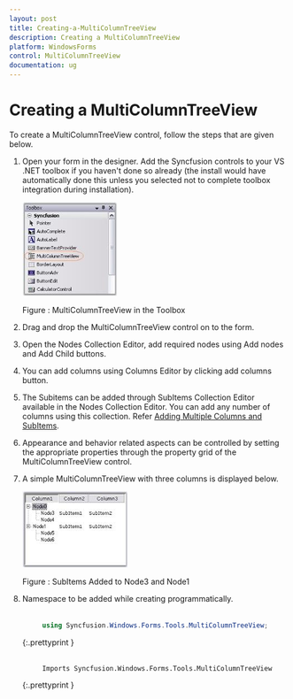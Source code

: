 ```yaml
---
layout: post
title: Creating-a-MultiColumnTreeView
description: Creating a MultiColumnTreeView
platform: WindowsForms
control: MultiColumnTreeView
documentation: ug
---
```

# Creating a MultiColumnTreeView

To create a MultiColumnTreeView control, follow the steps that are given below.

1. Open your form in the designer. Add the Syncfusion controls to your VS .NET toolbox if you haven't done so already (the install would have automatically done this unless you selected not to complete toolbox integration during installation).

   ![](Getting-Started_images/Getting-Started_img1.jpeg) 
 
   Figure : MultiColumnTreeView in the Toolbox

2. Drag and drop the MultiColumnTreeView control on to the form.

3. Open the Nodes Collection Editor, add required nodes using Add nodes and Add Child buttons. 

4. You can add columns using Columns Editor by clicking add columns button. 

5. The Subitems can be added through SubItems Collection Editor available in the Nodes Collection Editor. You can add any number of columns using this collection. Refer [Adding Multiple Columns and SubItems](http://docs.syncfusion.com/windowsforms/tools/multicolumntreeview/multiple-columns).

6. Appearance and behavior related aspects can be controlled by setting the appropriate properties through the property grid of the MultiColumnTreeView control. 

7. A simple MultiColumnTreeView with three columns is displayed below.

   ![](Getting-Started_images/Getting-Started_img2.jpeg) 
 
   Figure : SubItems Added to Node3 and Node1

8. Namespace to be added while creating programmatically.

   ~~~ cs

		using Syncfusion.Windows.Forms.Tools.MultiColumnTreeView;

   ~~~
   {:.prettyprint }

   ~~~ vbnet

		Imports Syncfusion.Windows.Forms.Tools.MultiColumnTreeView

   ~~~
   {:.prettyprint }